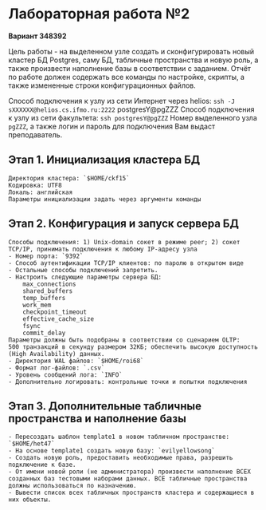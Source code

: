 # Лабораторная работа №2

**Вариант 348392**

Цель работы - на выделенном узле создать и сконфигурировать новый кластер БД Postgres, саму БД, табличные пространства и новую роль, а также произвести наполнение базы в соответствии с заданием. Отчёт по работе должен содержать все команды по настройке, скрипты, а также измененные строки конфигурационных файлов.

Способ подключения к узлу из сети Интернет через helios:
`ssh -J sXXXXXX@helios.cs.ifmo.ru:2222` postgresY@pgZZZ
Способ подключения к узлу из сети факультета:
`ssh postgresY@pgZZZ`
Номер выделенного узла `pgZZZ`, а также логин и пароль для подключения Вам выдаст преподаватель.

## Этап 1. Инициализация кластера БД

    Директория кластера: `$HOME/ckf15`
    Кодировка: UTF8
    Локаль: английская
    Параметры инициализации задать через аргументы команды

## Этап 2. Конфигурация и запуск сервера БД

    Способы подключения: 1) Unix-domain сокет в режиме peer; 2) сокет TCP/IP, принимать подключения к любому IP-адресу узла
    - Номер порта: `9392`
    - Способ аутентификации TCP/IP клиентов: по паролю в открытом виде
    - Остальные способы подключений запретить.
    - Настроить следующие параметры сервера БД:
        max_connections
        shared_buffers
        temp_buffers
        work_mem
        checkpoint_timeout
        effective_cache_size
        fsync
        commit_delay
    Параметры должны быть подобраны в соответствии со сценарием OLTP:
    500 транзакций в секунду размером 32КБ; обеспечить высокую доступность (High Availability) данных.
    - Директория WAL файлов: `$HOME/roi68`
    - Формат лог-файлов: `.csv`
    - Уровень сообщений лога: `INFO`
    - Дополнительно логировать: контрольные точки и попытки подключения

## Этап 3. Дополнительные табличные пространства и наполнение базы

    - Пересоздать шаблон template1 в новом табличном пространстве: `$HOME/het47`
    - На основе template1 создать новую базу: `evilyellowsong`
    - Создать новую роль, предоставить необходимые права, разрешить подключение к базе.
    - От имени новой роли (не администратора) произвести наполнение ВСЕХ созданных баз тестовыми наборами данных. ВСЕ табличные пространства должны использоваться по назначению.
    - Вывести список всех табличных пространств кластера и содержащиеся в них объекты.